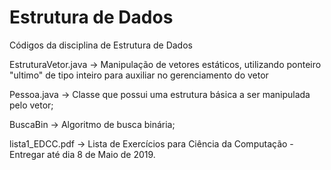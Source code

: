# Estrutura de Dados
Códigos da disciplina de Estrutura de Dados

EstruturaVetor.java -> Manipulação de vetores estáticos, utilizando ponteiro "ultimo" de tipo inteiro para auxiliar no gerenciamento do vetor


Pessoa.java -> Classe que possui uma estrutura básica a ser manipulada pelo vetor;


BuscaBin -> Algoritmo de busca binária;


lista1_EDCC.pdf -> Lista de Exercícios para Ciência da Computação - Entregar até dia 8 de Maio de 2019.
